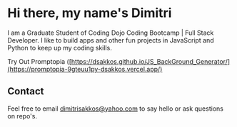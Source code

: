 # Hi there, my name's Dimitri

I am a Graduate Student of Coding Dojo Coding Bootcamp | Full Stack Developer. I like to build apps and other fun projects in JavaScript and Python to keep up my coding skills. 

Try Out Promptopia ([https://dsakkos.github.io/JS_BackGround_Generator/](https://promptopia-9gteuu1py-dsakkos.vercel.app/)

## Contact

Feel free to email dimitrisakkos@yahoo.com to say hello or ask questions on repo's.
